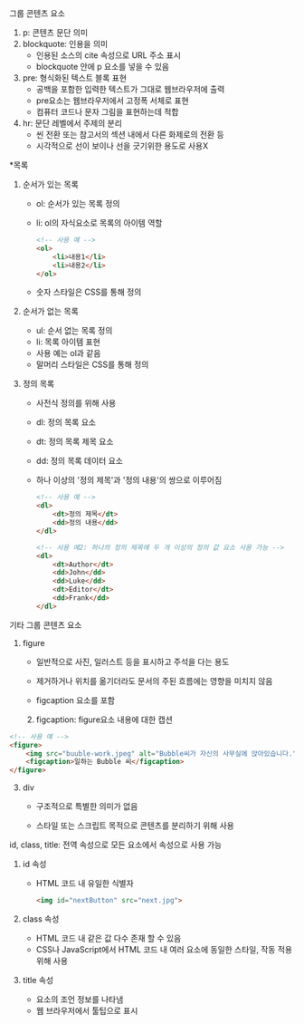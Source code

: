 그룹 콘텐츠 요소

1. p: 콘텐츠 문단 의미
2. blockquote: 인용을 의미
   - 인용된 소스의 cite 속성으로 URL 주소 표시
   - blockquote 안에 p 요소를 넣을 수 있음
3. pre: 형식화된 텍스트 블록 표현
   - 공백을 포함한 입력한 텍스트가 그대로 웹브라우저에 출력
   - pre요소는 웹브라우저에서 고정폭 서체로 표현
   - 컴퓨터 코드나 문자 그림을 표현하는데 적합
4. hr: 문단 레벨에서 주제의 분리
   - 씬 전환 또는 참고서의 섹션 내에서 다른 화제로의 전환 등
   - 시각적으로 선이 보이나 선을 긋기위한 용도로 사용X

*목록

1. 순서가 있는 목록

   - ol: 순서가 있는 목록 정의

   - li: ol의 자식요소로 목록의 아이템 역할

     ```html
     <!-- 사용 예 -->
     <ol>
         <li>내용1</li>
         <li>내용2</li>
     </ol>
     ```

   - 숫자 스타일은 CSS를 통해 정의

2. 순서가 없는 목록

   - ul: 순서 없는 목록 정의
   - li: 목록 아이템 표현
   - 사용 예는 ol과 같음
   - 말머리 스타일은 CSS를 통해 정의

3. 정의 목록

   - 사전식 정의를 위해 사용

   - dl: 정의 목록 요소

   - dt: 정의 목록 제목 요소

   - dd: 정의 목록 데이터 요소

   - 하나 이상의 '정의 제목'과 '정의 내용'의 쌍으로 이루어짐

     ```html
     <!-- 사용 예 -->
     <dl>
         <dt>정의 제목</dt>
         <dd>정의 내용</dd>
     </dl>
     ```

     ```html
     <!-- 사용 예2: 하나의 정의 제목에 두 개 이상의 정의 값 요소 사용 가능 -->
     <dl>
         <dt>Author</dt>
         <dd>John</dd>
         <dd>Luke</dd>
         <dt>Editor</dt>
         <dd>Frank</dd>
     </dl>
     ```

   

기타 그룹 콘텐츠 요소

1. figure

   - 일반적으로 사진, 일러스트 등을 표시하고 주석을 다는 용도

   - 제거하거나 위치를 옮기더라도 문서의 주된 흐름에는 영향을 미치지 않음

   - figcaption 요소를 포함

	2. figcaption: figure요소 내용에 대한 캡션

```html
<!-- 사용 예 -->
<figure>
	<img src="buuble-work.jpeg" alt="Bubble씨가 자신의 사무실에 앉아있습니다.">
    <figcaption>일하는 Bubble 씨</figcaption>
</figure>
```

 3. div

    - 구조적으로 특별한 의미가 없음

    - 스타일 또는 스크립트 목적으로 콘텐츠를 분리하기 위해 사용



id, class, title: 전역 속성으로 모든 요소에서 속성으로 사용 가능

1. id 속성

   - HTML 코드 내 유일한 식별자

     ```html
     <img id="nextButton" src="next.jpg">
     ```

2. class 속성
   - HTML 코드 내 같은 값 다수 존재 할 수 있음
   - CSS나 JavaScript에서 HTML 코드 내 여러 요소에 동일한 스타일, 작동 적용 위해 사용
3. title 속성
   - 요소의 조언 정보를 나타냄
   - 웹 브라우저에서 툴팁으로 표시

